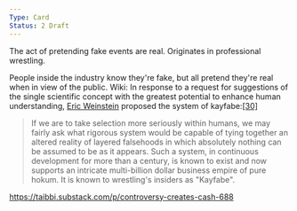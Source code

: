 ```yaml
---
Type: Card
Status: 2 Draft
---
```

The act of pretending fake events are real. Originates in professional wrestling.

People inside the industry know they're fake, but all pretend they're real when in view of the public.
Wiki:
In response to a request for suggestions of the single scientific concept with the greatest potential to enhance human understanding, [Eric Weinstein](https://en.wikipedia.org/wiki/Eric_Weinstein "Eric Weinstein") proposed the system of kayfabe:[[30]](https://en.wikipedia.org/wiki/Kayfabe#cite_note-30)

> If we are to take selection more seriously within humans, we may fairly ask what rigorous system would be capable of tying together an altered reality of layered falsehoods in which absolutely nothing can be assumed to be as it appears. Such a system, in continuous development for more than a century, is known to exist and now supports an intricate multi-billion dollar business empire of pure hokum. It is known to wrestling's insiders as "Kayfabe".


https://taibbi.substack.com/p/controversy-creates-cash-688

